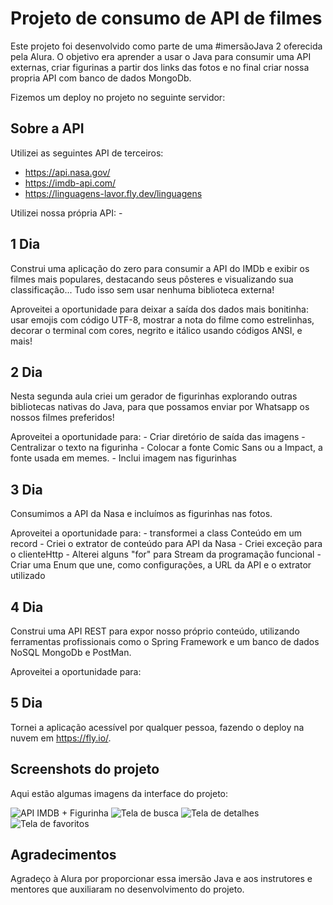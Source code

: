 # Projeto de consumo de API de filmes

Este projeto foi desenvolvido como parte de uma #imersãoJava 2 oferecida pela Alura. O objetivo era aprender a usar o Java para consumir uma API externas, criar figurinas a partir dos links das fotos e no final criar nossa propria API com banco de dados MongoDb.

Fizemos um deploy no projeto no seguinte servidor:

## Sobre a API

Utilizei as seguintes API de terceiros:

   - https://api.nasa.gov/
   - https://imdb-api.com/
   - https://linguagens-lavor.fly.dev/linguagens

Utilizei nossa própria API:
    -

## 1 Dia

Construi uma aplicação do zero para consumir a API do IMDb e exibir os filmes mais populares, destacando seus pôsteres e visualizando sua classificação... Tudo isso sem usar nenhuma biblioteca externa!

Aproveitei a oportunidade para deixar a saída dos dados mais bonitinha: usar emojis com código UTF-8, mostrar a nota do filme como estrelinhas, decorar o terminal com cores, negrito e itálico usando códigos ANSI, e mais!


## 2 Dia

Nesta segunda aula criei um gerador de figurinhas explorando outras bibliotecas nativas do Java, para que possamos enviar por Whatsapp os nossos filmes preferidos!

Aproveitei a oportunidade para:
    - Criar diretório de saída das imagens
    - Centralizar o texto na figurinha
    - Colocar a fonte Comic Sans ou a Impact, a fonte usada em memes.
    - Inclui imagem nas figurinhas

## 3 Dia

Consumimos a API da Nasa e incluímos as figurinhas nas fotos.

Aproveitei a oportunidade para:
    - transformei a class Conteúdo em um record
    - Criei o extrator de conteúdo para API da Nasa
    - Criei exceção para o clienteHttp
    - Alterei alguns "for" para Stream da programação funcional
    - Criar uma Enum que une, como configurações, a URL da API e o extrator utilizado


## 4 Dia

Construi uma API REST para expor nosso próprio conteúdo, utilizando ferramentas profissionais como o Spring Framework e um banco de dados NoSQL MongoDb e PostMan.

Aproveitei a oportunidade para:


## 5 Dia

 Tornei a aplicação acessível por qualquer pessoa, fazendo o deploy na nuvem em <https://fly.io/>.

## Screenshots do projeto

Aqui estão algumas imagens da interface do projeto:

![API IMDB + Figurinha](https://github.com/AtilaMedeiros/imersao-java-2/tree/main/fotos_projeto)
![Tela de busca](screenshots/search.png)
![Tela de detalhes](screenshots/details.png)
![Tela de favoritos](screenshots/favorites.png)



## Agradecimentos

Agradeço à Alura por proporcionar essa imersão Java e aos instrutores e mentores que auxiliaram no desenvolvimento do projeto. 